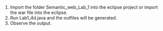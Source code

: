 1. Import the folder Semantic_web_Lab_1 into the eclipse project or import the war file into the eclipse. 
2. Run Lab1_4d.java and the outfiles will be generated.
3. Observe the output.
 
